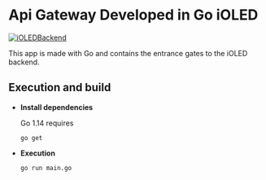 # Api Gateway Developed in Go iOLED

[![iOLEDBackend](https://img.shields.io/badge/iOLED-Backend-%23783578.svg)](https://www.ioled.cl/)

This app is made with Go and contains the entrance gates to the iOLED backend.

## Execution and build

- **Install dependencies**

  Go 1.14 requires

  `go get`

- **Execution**

  `go run main.go`
